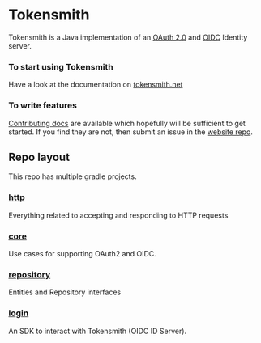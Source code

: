 # Tokensmith
Tokensmith is a Java implementation of an [OAuth 2.0](http://tools.ietf.org/html/rfc6749) and [OIDC](https://openid.net/) Identity server.

### To start using Tokensmith

Have a look at the documentation on [tokensmith.net](https://tokensmith.net)

### To write features

[Contributing docs](https://tokensmith.net/docs/contribute) are available which hopefully will be sufficient to get started.
If you find they are not, then submit an issue in the [website repo](https://github.com/tokensmith/website).

## Repo layout
This repo has multiple gradle projects.

### [http](http)
Everything related to accepting and responding to HTTP requests
### [core](core)
Use cases for supporting OAuth2 and OIDC.
### [repository](repository)
Entities and Repository interfaces
### [login](login)
An SDK to interact with Tokensmith (OIDC ID Server).